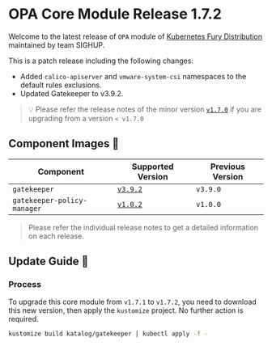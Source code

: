 # OPA Core Module Release 1.7.2

Welcome to the latest release of `OPA` module of [Kubernetes Fury Distribution](https://github.com/sighupio/fury-distribution) maintained by team SIGHUP.

This is a patch release including the following changes:

- Added `calico-apiserver` and `vmware-system-csi` namespaces to the default rules exclusions.
- Updated Gatekeeper to v3.9.2.

> 💡 Please refer the release notes of the minor version [`v1.7.0`](https://github.com/sighupio/fury-kubernetes-opa/releases/tag/v1.7.0) if you are upgrading from a version `< v1.7.0`

## Component Images 🚢

| Component                   | Supported Version                                                                     | Previous Version |
| --------------------------- | ------------------------------------------------------------------------------------- | ---------------- |
| `gatekeeper`                | [`v3.9.2`](https://github.com/open-policy-agent/gatekeeper/releases/tag/v3.9.2)       | `v3.9.0`         |
| `gatekeeper-policy-manager` | [`v1.0.2`](https://github.com/sighupio/gatekeeper-policy-manager/releases/tag/v1.0.2) | `v1.0.0`         |

> Please refer the individual release notes to get a detailed information on each release.

## Update Guide 🦮

### Process

To upgrade this core module from `v1.7.1` to `v1.7.2`, you need to download this new version, then apply the `kustomize` project. No further action is required.

```bash
kustomize build katalog/gatekeeper | kubectl apply -f -
```
